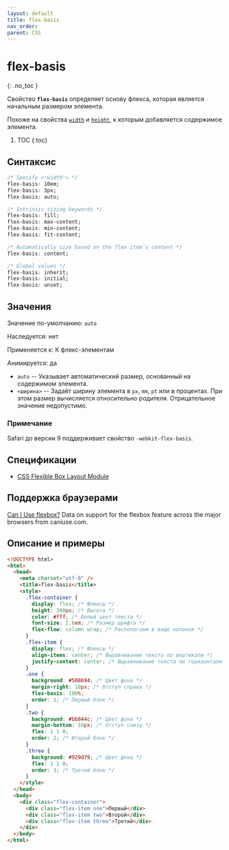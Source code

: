 ```yaml
---
layout: default
title: flex-basis
nav_order:
parent: CSS
---
```


<!-- prettier-ignore-start -->
# flex-basis
{: .no_toc }
<!-- prettier-ignore-end -->

Свойство **`flex-basis`** определяет основу флекса, которая является начальным размером элемента.

Похоже на свойства [`width`](/css/width/) и [`height`](/css/height/), к которым добавляется содержимое элемента.

<!-- prettier-ignore -->
1. TOC
{:toc}

## Синтаксис

```css
/* Specify <'width'> */
flex-basis: 10em;
flex-basis: 3px;
flex-basis: auto;

/* Intrinsic sizing keywords */
flex-basis: fill;
flex-basis: max-content;
flex-basis: min-content;
flex-basis: fit-content;

/* Automatically size based on the flex item’s content */
flex-basis: content;

/* Global values */
flex-basis: inherit;
flex-basis: initial;
flex-basis: unset;
```

## Значения

Значение по-умолчанию: `auto`

Наследуется: нет

Применяется к: К флекс-элементам

Анимируется: да

- `auto` -- Указывает автоматический размер, основанный на содержимом элемента.
- `<ширина>` -- Задаёт ширину элемента в `px`, `mm`, `pt` или в процентах. При этом размер вычисляется относительно родителя. Отрицательное значение недопустимо.

### Примечание

Safari до версии 9 поддерживает свойство `-webkit-flex-basis`.

## Спецификации

- [CSS Flexible Box Layout Module](https://www.w3.org/TR/css-flexbox/#propdef-flex-basis)

## Поддержка браузерами

<p class="ciu_embed" data-feature="flexbox" data-periods="future_1,current,past_1,past_2">
  <a href="http://caniuse.com/#feat=flexbox">Can I Use flexbox?</a> Data on support for the flexbox feature across the major browsers from caniuse.com.
</p>

## Описание и примеры

```html
<!DOCTYPE html>
<html>
  <head>
    <meta charset="utf-8" />
    <title>flex-basis</title>
    <style>
      .flex-container {
        display: flex; /* Флексы */
        height: 300px; /* Высота */
        color: #fff; /* Белый цвет текста */
        font-size: 2.6em; /* Размер шрифта */
        flex-flow: column wrap; /* Располагаем в виде колонок */
      }
      .flex-item {
        display: flex; /* Флексы */
        align-items: center; /* Выравнивание текста по вертикали */
        justify-content: center; /* Выравнивание текста по горизонтали */
      }
      .one {
        background: #508694; /* Цвет фона */
        margin-right: 10px; /* Отступ справа */
        flex-basis: 100%;
        order: 1; /* Первый блок */
      }
      .two {
        background: #bb844c; /* Цвет фона */
        margin-bottom: 10px; /* Отступ снизу */
        flex: 1 1 0;
        order: 2; /* Второй блок */
      }
      .three {
        background: #929d79; /* Цвет фона */
        flex: 1 1 0;
        order: 3; /* Третий блок */
      }
    </style>
  </head>
  <body>
    <div class="flex-container">
      <div class="flex-item one">Первый</div>
      <div class="flex-item two">Второй</div>
      <div class="flex-item three">Третий</div>
    </div>
  </body>
</html>
```
